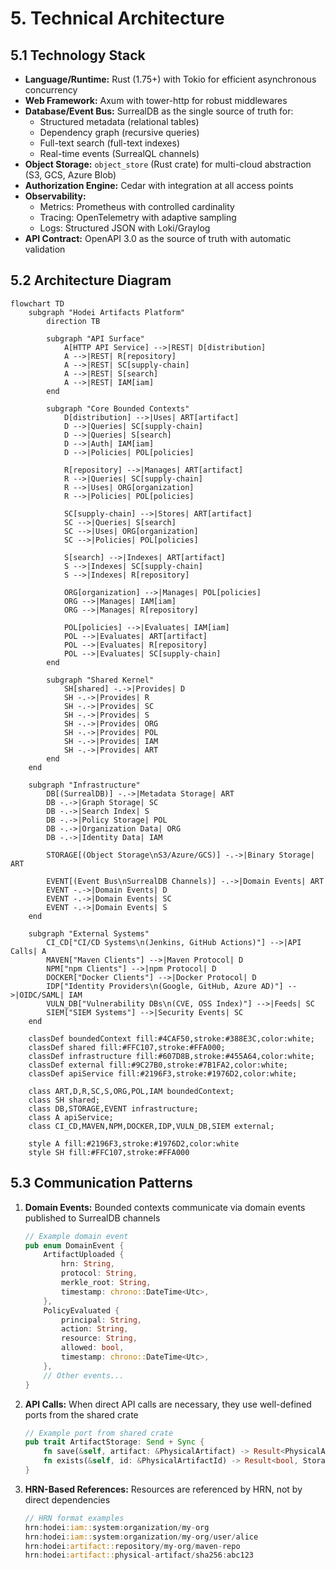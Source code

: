 # 5. Technical Architecture

## 5.1 Technology Stack

* **Language/Runtime:** Rust (1.75+) with Tokio for efficient asynchronous concurrency
* **Web Framework:** Axum with tower-http for robust middlewares
* **Database/Event Bus:** SurrealDB as the single source of truth for:
  * Structured metadata (relational tables)
  * Dependency graph (recursive queries)
  * Full-text search (full-text indexes)
  * Real-time events (SurrealQL channels)
* **Object Storage:** `object_store` (Rust crate) for multi-cloud abstraction (S3, GCS, Azure Blob)
* **Authorization Engine:** Cedar with integration at all access points
* **Observability:**
  * Metrics: Prometheus with controlled cardinality
  * Tracing: OpenTelemetry with adaptive sampling
  * Logs: Structured JSON with Loki/Graylog
* **API Contract:** OpenAPI 3.0 as the source of truth with automatic validation

## 5.2 Architecture Diagram

```mermaid
flowchart TD
    subgraph "Hodei Artifacts Platform"
        direction TB
        
        subgraph "API Surface"
            A[HTTP API Service] -->|REST| D[distribution]
            A -->|REST| R[repository]
            A -->|REST| SC[supply-chain]
            A -->|REST| S[search]
            A -->|REST| IAM[iam]
        end
        
        subgraph "Core Bounded Contexts"
            D[distribution] -->|Uses| ART[artifact]
            D -->|Queries| SC[supply-chain]
            D -->|Queries| S[search]
            D -->|Auth| IAM[iam]
            D -->|Policies| POL[policies]
            
            R[repository] -->|Manages| ART[artifact]
            R -->|Queries| SC[supply-chain]
            R -->|Uses| ORG[organization]
            R -->|Policies| POL[policies]
            
            SC[supply-chain] -->|Stores| ART[artifact]
            SC -->|Queries| S[search]
            SC -->|Uses| ORG[organization]
            SC -->|Policies| POL[policies]
            
            S[search] -->|Indexes| ART[artifact]
            S -->|Indexes| SC[supply-chain]
            S -->|Indexes| R[repository]
            
            ORG[organization] -->|Manages| POL[policies]
            ORG -->|Manages| IAM[iam]
            ORG -->|Manages| R[repository]
            
            POL[policies] -->|Evaluates| IAM[iam]
            POL -->|Evaluates| ART[artifact]
            POL -->|Evaluates| R[repository]
            POL -->|Evaluates| SC[supply-chain]
        end
        
        subgraph "Shared Kernel"
            SH[shared] -.->|Provides| D
            SH -.->|Provides| R
            SH -.->|Provides| SC
            SH -.->|Provides| S
            SH -.->|Provides| ORG
            SH -.->|Provides| POL
            SH -.->|Provides| IAM
            SH -.->|Provides| ART
        end
    end
    
    subgraph "Infrastructure"
        DB[(SurrealDB)] -.->|Metadata Storage| ART
        DB -.->|Graph Storage| SC
        DB -.->|Search Index| S
        DB -.->|Policy Storage| POL
        DB -.->|Organization Data| ORG
        DB -.->|Identity Data| IAM
        
        STORAGE[(Object Storage\nS3/Azure/GCS)] -.->|Binary Storage| ART
        
        EVENT[(Event Bus\nSurrealDB Channels)] -.->|Domain Events| ART
        EVENT -.->|Domain Events| D
        EVENT -.->|Domain Events| SC
        EVENT -.->|Domain Events| S
    end
    
    subgraph "External Systems"
        CI_CD["CI/CD Systems\n(Jenkins, GitHub Actions)"] -->|API Calls| A
        MAVEN["Maven Clients"] -->|Maven Protocol| D
        NPM["npm Clients"] -->|npm Protocol| D
        DOCKER["Docker Clients"] -->|Docker Protocol| D
        IDP["Identity Providers\n(Google, GitHub, Azure AD)"] -->|OIDC/SAML| IAM
        VULN_DB["Vulnerability DBs\n(CVE, OSS Index)"] -->|Feeds| SC
        SIEM["SIEM Systems"] -->|Security Events| SC
    end
    
    classDef boundedContext fill:#4CAF50,stroke:#388E3C,color:white;
    classDef shared fill:#FFC107,stroke:#FFA000;
    classDef infrastructure fill:#607D8B,stroke:#455A64,color:white;
    classDef external fill:#9C27B0,stroke:#7B1FA2,color:white;
    classDef apiService fill:#2196F3,stroke:#1976D2,color:white;
    
    class ART,D,R,SC,S,ORG,POL,IAM boundedContext;
    class SH shared;
    class DB,STORAGE,EVENT infrastructure;
    class A apiService;
    class CI_CD,MAVEN,NPM,DOCKER,IDP,VULN_DB,SIEM external;
    
    style A fill:#2196F3,stroke:#1976D2,color:white
    style SH fill:#FFC107,stroke:#FFA000
```

## 5.3 Communication Patterns

1. **Domain Events:** Bounded contexts communicate via domain events published to SurrealDB channels
   ```rust
   // Example domain event
   pub enum DomainEvent {
       ArtifactUploaded {
           hrn: String,
           protocol: String,
           merkle_root: String,
           timestamp: chrono::DateTime<Utc>,
       },
       PolicyEvaluated {
           principal: String,
           action: String,
           resource: String,
           allowed: bool,
           timestamp: chrono::DateTime<Utc>,
       },
       // Other events...
   }
   ```

2. **API Calls:** When direct API calls are necessary, they use well-defined ports from the shared crate
   ```rust
   // Example port from shared crate
   pub trait ArtifactStorage: Send + Sync {
       fn save(&self, artifact: &PhysicalArtifact) -> Result<PhysicalArtifactId, StorageError>;
       fn exists(&self, id: &PhysicalArtifactId) -> Result<bool, StorageError>;
   }
   ```

3. **HRN-Based References:** Resources are referenced by HRN, not by direct dependencies
   ```rust
   // HRN format examples
   hrn:hodei:iam::system:organization/my-org
   hrn:hodei:iam::system:organization/my-org/user/alice
   hrn:hodei:artifact::repository/my-org/maven-repo
   hrn:hodei:artifact::physical-artifact/sha256:abc123
   ```
